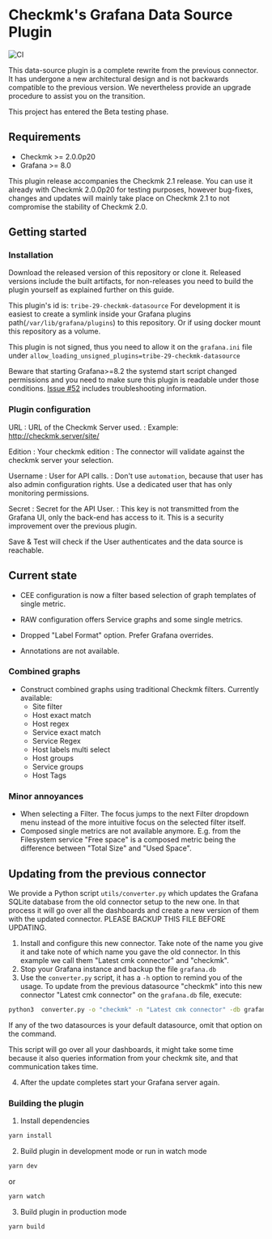 # Checkmk's Grafana Data Source Plugin

![CI](https://github.com/tribe29/grafana-checkmk-datasource/actions/workflows/node.js.yml/badge.svg)

This data-source plugin is a complete rewrite from the previous connector. It has
undergone a new architectural design and is not backwards compatible to the
previous version. We nevertheless provide an upgrade procedure to assist you on
the transition. 

This project has entered the Beta testing phase.

## Requirements

- Checkmk >= 2.0.0p20
- Grafana >= 8.0

This plugin release accompanies the Checkmk 2.1 release. You can use it already
with Checkmk 2.0.0p20 for testing purposes, however bug-fixes, changes and
updates  will mainly take place on Checkmk 2.1 to not compromise the stability
of Checkmk 2.0.

## Getting started
### Installation

Download the released version of this repository or clone it. Released versions
include the built artifacts, for non-releases you need to build the plugin
yourself as explained further on this guide.

This plugin's id is: `tribe-29-checkmk-datasource`
For development it is easiest to create a symlink inside your Grafana plugins
path(`/var/lib/grafana/plugins`) to this repository. Or if using docker mount
this repository as a volume.

This plugin is not signed, thus you need to allow it on the `grafana.ini` file under
`allow_loading_unsigned_plugins=tribe-29-checkmk-datasource`

Beware that starting Grafana>=8.2 the systemd start script changed permissions
and you need to make sure this plugin is readable under those conditions. [Issue
#52](https://github.com/tribe29/grafana-checkmk-datasource/issues/52#issuecomment-1026917446)
includes troubleshooting information.


### Plugin configuration
URL
: URL of the Checkmk Server used.
: Example: http://checkmk.server/site/

Edition
: Your checkmk edition
: The connector will validate against the checkmk server your selection.

Username
: User for API calls.
: Don't use `automation`, because that user has also admin configuration rights.
  Use a dedicated user that has only monitoring permissions.

Secret
: Secret for the API User.
: This key is not transmitted from the Grafana UI, only the back-end has access
  to it. This is a security improvement over the previous plugin.

Save & Test will check if the User authenticates and the data source is
reachable.

## Current state

- CEE configuration is now a filter based selection of graph templates of single metric.
- RAW configuration offers Service graphs and some single metrics.

- Dropped "Label Format" option. Prefer Grafana overrides.
- Annotations are not available.

### Combined graphs

- Construct combined graphs using traditional Checkmk filters. Currently available:
  - Site filter
  - Host exact match
  - Host regex
  - Service exact match
  - Service Regex
  - Host labels multi select
  - Host groups
  - Service groups
  - Host Tags

### Minor annoyances

- When selecting a Filter. The focus jumps to the next Filter dropdown menu
  instead of the more intuitive focus on the selected filter itself.
- Composed single metrics are not available anymore. E.g. from the Filesystem
  service "Free space" is a composed metric being the difference between "Total
  Size" and "Used Space".

## Updating from the previous connector

We provide a Python script `utils/converter.py` which updates the Grafana
SQLite database from the old connector setup to the new one. In that process it
will go over all the dashboards and create a new version of them with the
updated connector. PLEASE BACKUP THIS FILE BEFORE UPDATING.

1. Install and configure this new connector. Take note of the name you give it
   and take note of which name you gave the old connector. In this example we call them "Latest cmk connector" and "checkmk".
2. Stop your Grafana instance and backup the file `grafana.db`
3. Use the `converter.py` script, it has a `-h` option to remind you of the
   usage. To update from the previous datasource "checkmk" into this new
   connector "Latest cmk connector" on the `grafana.db` file, execute:

```BASH
python3  converter.py -o "checkmk" -n "Latest cmk connector" -db grafana.db
```

If any of the two datasources is your default datasource, omit that option on
the command.

This script will go over all your dashboards, it might take some time because it
also queries information from your checkmk site, and that communication takes
time.

4. After the update completes start your Grafana server again.

### Building the plugin

1. Install dependencies

```BASH
yarn install
```

2. Build plugin in development mode or run in watch mode

```BASH
yarn dev
```

or

```BASH
yarn watch
```

3. Build plugin in production mode

```BASH
yarn build
```

